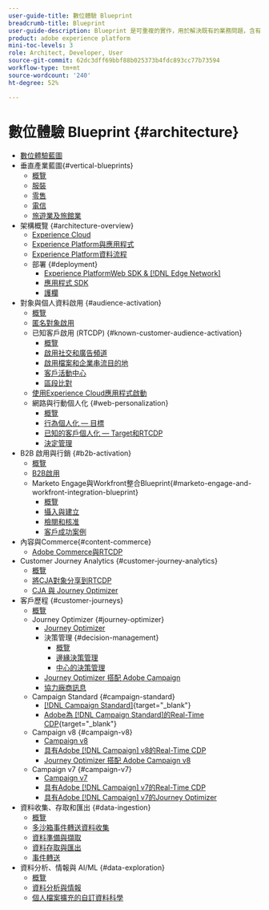 ```yaml
---
user-guide-title: 數位體驗 Blueprint
breadcrumb-title: Blueprint
user-guide-description: Blueprint 是可重複的實作，用於解決既有的業務問題，含有架構圖、技術考量及相關的文件連結。
product: adobe experience platform
mini-toc-levels: 3
role: Architect, Developer, User
source-git-commit: 62dc3dff69bbf88b025373b4fdc893cc77b73594
workflow-type: tm+mt
source-wordcount: '240'
ht-degree: 52%

---
```



# 數位體驗 Blueprint {#architecture}

+ [數位體驗藍圖](/help/blueprints/overview.md)
+ 垂直產業藍圖{#vertical-blueprints}
   + [概覽](/help/blueprints/vertical-blueprints/overview.md)
   + [服裝](/help/blueprints/vertical-blueprints/apparel.md)
   + [零售](/help/blueprints/vertical-blueprints/retail.md)
   + [電信](/help/blueprints/vertical-blueprints/telecommunications.md)
   + [旅遊業及旅館業](/help/blueprints/vertical-blueprints/travel-hospitality.md)
+ 架構概覽 {#architecture-overview}
   + [Experience Cloud](/help/blueprints/experience-platform/experience-cloud.md)
   + [Experience Platform與應用程式](/help/blueprints/experience-platform/platform-applications.md)
   + [Experience Platform資料流程](/help/blueprints/experience-platform/platform-data-flow.md)
   + 部署 {#deployment}
      + [Experience PlatformWeb SDK &amp; [!DNL Edge Network]](/help/blueprints/experience-platform/deployment/websdk.md)
      + [應用程式 SDK](/help/blueprints/experience-platform/deployment/appsdk.md)
      + [護欄](/help/blueprints/experience-platform/deployment/guardrails.md)
+ 對象與個人資料啟用 {#audience-activation}
   + [概覽](/help/blueprints/audience-activation/overview.md)
   + [匿名對象啟用](/help/blueprints/audience-activation/anonymous.md)
   + 已知客戶啟用 (RTCDP) {#known-customer-audience-activation}
      + [概覽](/help/blueprints/audience-activation/known.md)
      + [啟用社交和廣告頻道](/help/blueprints/audience-activation/advertising-activation.md)
      + [啟用檔案和企業串流目的地](/help/blueprints/audience-activation/enterprise-destinations.md)
      + [客戶活動中心](/help/blueprints/audience-activation/customer-activity.md)
      + [區段比對](/help/blueprints/audience-activation/segment-match.md)
   + [使用Experience Cloud應用程式啟動](/help/blueprints/audience-activation/platform-and-applications.md)
   + 網路與行動個人化 {#web-personalization}
      + [概覽](/help/blueprints/audience-activation/web-personalization/overview.md)
      + [行為個人化 — 目標](/help/blueprints//audience-activation/web-personalization/behavioral.md)
      + [已知的客戶個人化 — Target和RTCDP](/help/blueprints/audience-activation/web-personalization/known-personalization.md)
      + [決定管理](/help/blueprints/audience-activation/web-personalization/decision-management-edge.md)
+ B2B 啟用與行銷 {#b2b-activation}
   + [概覽](/help/blueprints/b2b/overview.md)
   + [B2B啟用](/help/blueprints/b2b/b2bactivation.md)
   + Marketo Engage與Workfront整合Blueprint{#marketo-engage-and-workfront-integration-blueprint}
      + [概覽](/help/blueprints/b2b/marketo-engage-and-workfront-integration-blueprint/overview.md)
      + [攝入與建立](/help/blueprints/b2b/marketo-engage-and-workfront-integration-blueprint/intake-and-create.md)
      + [檢閱和核准](/help/blueprints/b2b/marketo-engage-and-workfront-integration-blueprint/review-and-approve-blueprint.md)
      + [客戶成功案例](/help/blueprints/b2b/marketo-engage-and-workfront-integration-blueprint/customer-success-stories.md)
+ 內容與Commerce{#content-commerce}
   + [Adobe Commerce與RTCDP](/help/blueprints/content-commerce/commerce/commerce-rtcdp.md)
+ Customer Journey Analytics {#customer-journey-analytics}
   + [概覽](/help/blueprints/customer-journey-analytics/overview.md)
   + [將CJA對象分享到RTCDP](/help/blueprints/customer-journey-analytics/cja-rtcdp.md)
   + [CJA 與 Journey Optimizer](/help/blueprints/customer-journey-analytics/cja-ajo.md)
+ 客戶歷程 {#customer-journeys}
   + [概覽](/help/blueprints/customer-journeys/overview.md)
   + Journey Optimizer {#journey-optimizer}
      + [Journey Optimizer](/help/blueprints/customer-journeys/journey-optimizer.md)
      + 決策管理 {#decision-management}
         + [概覽](/help/blueprints/customer-journeys/decision_management/decision-management-overview.md)
         + [邊緣決策管理](/help/blueprints/customer-journeys/decision_management/decision-management-edge.md)
         + [中心的決策管理](/help/blueprints/customer-journeys/decision_management/decision-management-hub.md)
      + [Journey Optimizer 搭配 Adobe Campaign](/help/blueprints/customer-journeys/ajo-and-campaign.md)
      + [協力廠商訊息](/help/blueprints/customer-journeys/3rd-party-messaging.md)
   + Campaign Standard {#campaign-standard}
      + [[!DNL Campaign Standard]](https://experienceleague.adobe.com/docs/campaign-standard.html?lang=zh-Hant){target="_blank"}
      + [Adobe為 [!DNL Campaign Standard]的Real-Time CDP](https://experienceleague.adobe.com/docs/campaign-standard/using/integrating-with-adobe-cloud/adobe-experience-platform/aep-sources-destinations/get-started-sources-destinations.html?lang=zh-Hant){target="_blank"}
   + Campaign v8 {#campaign-v8}
      + [Campaign v8](/help/blueprints/customer-journeys/campaign-v8.md)
      + [具有Adobe [!DNL Campaign] v8的Real-Time CDP](/help/blueprints/customer-journeys/rtcdp-and-campaign-v8.md)
      + [Journey Optimizer 搭配 Adobe Campaign v8](/help/blueprints/customer-journeys/ajo-and-campaign-v8.md)
   + Campaign v7 {#campaign-v7}
      + [Campaign v7](/help/blueprints/customer-journeys/campaign-v7.md)
      + [具有Adobe [!DNL Campaign] v7的Real-Time CDP](/help/blueprints/customer-journeys/rtcdp-and-campaign.md)
      + [具有Adobe [!DNL Campaign] v7的Journey Optimizer](/help/blueprints/customer-journeys/ajo-and-campaign-v7.md)
+ 資料收集、存取和匯出 {#data-ingestion}
   + [概覽](/help/blueprints/data-ingestion/overview.md)
   + [多沙箱事件轉送資料收集](/help/blueprints/data-ingestion/multi-sandbox-event-forwarding.md)
   + [資料準備與擷取](/help/blueprints/data-ingestion/ingestion.md)
   + [資料存取與匯出](/help/blueprints/data-ingestion/egress.md)
   + [事件轉送](/help/blueprints/data-ingestion/server-side-collection.md)
+ 資料分析、情報與 AI/ML {#data-exploration}
   + [概覽](/help/blueprints/data-insights/overview.md)
   + [資料分析與情報](/help/blueprints/data-insights/analysis.md)
   + [個人檔案擴充的自訂資料科學](/help/blueprints/data-insights/data-science.md)
